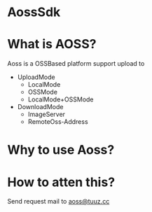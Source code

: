 # AossSdk

# What is AOSS?

Aoss is a OSSBased platform support upload to

- UploadMode
    - LocalMode
    - OSSMode
    - LocalMode+OSSMode
- DownloadMode
    - ImageServer
    - RemoteOss-Address

# Why to use Aoss?

# How to atten this?

Send request mail to aoss@tuuz.cc